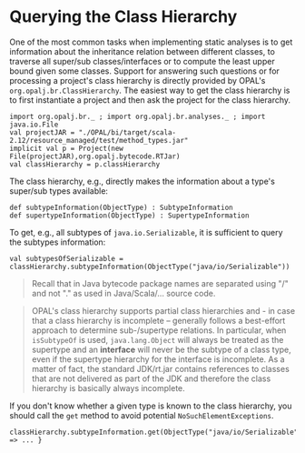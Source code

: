 # Querying the Class Hierarchy

One of the most common tasks when implementing static analyses is to get information about the inheritance relation between different classes, to traverse all super/sub classes/interfaces or to compute the least upper bound given some classes. Support for answering such questions or for processing a project's class hierarchy is directly provided by OPAL's `org.opalj.br.ClassHierarchy`. The easiest way to get the class hierarchy is to first instantiate a project and then ask the project for the class hierarchy.

    import org.opalj.br._ ; import org.opalj.br.analyses._ ; import java.io.File
    val projectJAR = "./OPAL/bi/target/scala-2.12/resource_managed/test/method_types.jar"
    implicit val p = Project(new File(projectJAR),org.opalj.bytecode.RTJar)
    val classHierarchy = p.classHierarchy

The class hierarchy, e.g., directly makes the information about a type's super/sub types available:

    def subtypeInformation(ObjectType) : SubtypeInformation 
    def supertypeInformation(ObjectType) : SupertypeInformation 

To get, e.g., all subtypes of `java.io.Serializable`, it is sufficient to query the subtypes information:

    val subtypesOfSerializable = classHierarchy.subtypeInformation(ObjectType("java/io/Serializable"))

>Recall that in Java bytecode package names are separated using "/" and not "." as used in Java/Scala/... source code.

>OPAL's class hierarchy supports partial class hierarchies and - in case that a class hierarchy is incomplete – generally follows a best-effort approach to determine sub-/supertype relations. In particular, when `isSubtypeOf` is used, `java.lang.Object` will always be treated as the supertype and an **interface** will never be the subtype of a class type, even if the supertype hierarchy for the interface is incomplete. As a matter of fact, the standard JDK/rt.jar contains references to classes that are not delivered as part of the JDK and therefore the class hierarchy is basically always incomplete.

If you don't know whether a given type is known to the class hierarchy, you should call the `get` method to avoid potential `NoSuchElementExceptions`.

    classHierarchy.subtypeInformation.get(ObjectType("java/io/Serializable")).foreach{subtypeInformation => ... }
